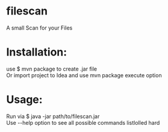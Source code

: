 # filescan
A small Scan for your Files

# Installation:

use $ mvn package to create .jar file<br>
Or import project to Idea and use mvn package execute option

# Usage:
Run via $ java -jar path/to/filescan.jar<br>
Use --help option to see all possible commands listlolled hard
